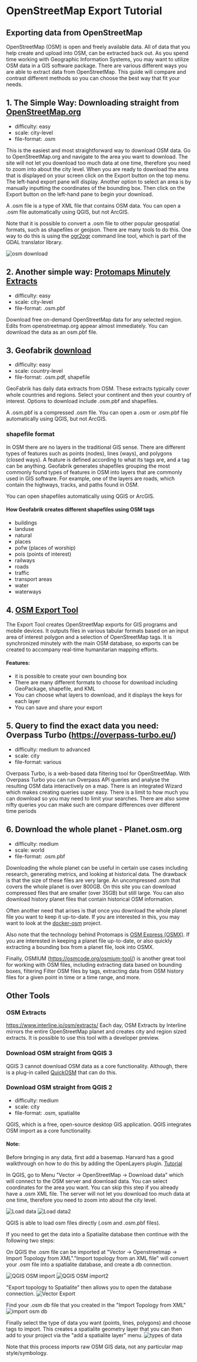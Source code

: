 # OpenStreetMap Export Tutorial

## Exporting data from OpenStreetMap

OpenStreetMap (OSM) is open and freely available data. All of data that you help create and upload into OSM, can be extracted back out. As you spend time working with Geographic Information Systems, you may want to utilize OSM data in a GIS software package. There are various different ways you are able to extract data from OpenStreetMap. This guide will compare and contrast different methods so you can choose the best way that fit your needs.

## 1. The Simple Way: Downloading straight from [OpenStreetMap.org](https://openstreetmap.org)

- difficulty: easy
- scale: city-level
- file-format: .osm

This is the easiest and most straightforward way to download OSM data. Go to OpenStreetMap.org and navigate to the area you want to download. The site will not let you download too much data at one time, therefore you need to zoom into about the city level. When you are ready to download the area that is displayed on your screen click on the Export button on the top menu. The left-hand export pane will display. Another option to select an area is by manually inputting the coordinates of the bounding box. Then click on the Export button on the left-hand pane to begin your download. 

A .osm file is a type of XML file that contains OSM data. You can open a .osm file automatically using QGIS, but not ArcGIS.

Note that it is possible to convert a .osm file to other popular geospatial formats, such as shapefiles or geojson. There are many tools to do this. One way to do this is using the [ogr2ogr](gdal.org/programs/ogr2ogr.html#ogr2ogr) command line tool, which is part of the GDAL translator library.

![osm download](assets/osm_website_export_annotated.png)

## 2. Another simple way: [Protomaps Minutely Extracts](https://protomaps.com/extracts/)

- difficulty: easy
- scale: city-level
- file-format: .osm.pbf

Download free on-demand OpenStreetMap data for any selected region. Edits from openstreetmap.org appear almost immediately. You can download the data as an osm.pbf file.

## 3. Geofabrik [download](http://download.geofabrik.de/)

- difficulty: easy
- scale: country-level
- file-format: .osm.pdf, shapefile

GeoFabrik has daily data extracts from OSM. These extracts typically cover whole countries and regions. Select your continent and then your country of interest. Options to download include .osm.pbf and shapefiles. 

A .osm.pbf is a compressed .osm file.  You can open a .osm or .osm.pbf file automatically using QGIS, but not ArcGIS.

### shapefile format
In OSM there are no layers in the traditional GIS sense. There are different types of features such as points (nodes), lines (ways), and polygons (closed ways). A feature is defined according to what its tags are, and a tag can be anything. Geofabrik generates shapefiles grouping the most commonly found types of features in OSM into layers that are commonly used in GIS software. For example, one of the layers are roads, which contain the highways, tracks, and paths found in OSM.

You can open shapefiles automatically using QGIS or ArcGIS.

#### How Geofabrik creates different shapefiles using OSM tags

- buildings
- landuse
- natural
- places
- pofw (places of worship)
- pois (points of interest)
- railways
- roads
- traffic
- transport areas
- water
- waterways

## 4. [OSM Export Tool](https://export.hotosm.org/)

The Export Tool creates OpenStreetMap exports for GIS programs and mobile devices. It outputs files in various tabular formats based on an input area of interest polygon and a selection of OpenStreetMap tags. It is synchronized minutely with the main OSM database, so exports can be created to accompany real-time humanitarian mapping efforts.

#### Features:
- it is possible to create your own bounding box
- There are many different formats to choose for download including GeoPackage, shapefile, and KML
- You can choose what layers to download, and it displays the keys for each layer
- You can save and share your export 

## 5. Query to find the exact data you need: Overpass Turbo (https://overpass-turbo.eu/)

- difficulty: medium to advanced
- scale: city
- file-format: various

Overpass Turbo, is a web-based data filtering tool for OpenStreetMap. With Overpass Turbo you can run Overpass API queries and analyse the resulting OSM data interactively on a map. There is an integrated Wizard which makes creating queries super easy. There is a limit to how much you can download so you may need to limit your searches. There are also some nifty queries you can make such are compare differences over different time periods 

## 6. Download the whole planet - Planet.osm.org

- difficulty: medium
- scale: world
- file-format: .osm.pbf

Downloading the whole planet can be useful in certain use cases including research, generating metrics, and looking at historical data. The drawback is that the size of these files are very large. An uncompressed .osm that covers the whole planet is over 800GB. On this site you can download compressed files that are smaller (over 35GB) but still large. You can also download history planet files that contain historical OSM information.

Often another need that arises is that once you download the whole planet file you want to keep it up-to-date. If you are interested in this, you may want to look at the [docker-osm](https://github.com/kartoza/docker-osm) project. 

Also note that the technology behind Protomaps is [OSM Express (OSMX)](https://github.com/protomaps/OSMExpress). If you are interested in keeping a planet file up-to-date, or also quickly extracting a bounding box from a planet file, look into OSMX.

Finally, OSMIUM (https://osmcode.org/osmium-tool/) is another great tool for working with OSM files, including extracting data based on bounding boxes, filtering Filter OSM files by tags, extracting data from OSM history files for a given point in time or a time range, and more.

## Other Tools

### OSM Extracts
https://www.interline.io/osm/extracts/
Each day, OSM Extracts by Interline mirrors the entire OpenStreetMap planet and creates city and region sized extracts. It is possible to use this tool with a developer preview.

### Download OSM straight from QGIS 3
QGIS 3 cannot download OSM data as a core functionality. Although, there is a plug-in called [QuickOSM](http://www.qgistutorials.com/it/docs/3/downloading_osm_data.html) that can do this.

### Download OSM straight from QGIS 2

- difficulty: medium
- scale: city
- file-format: .osm, spatialite

QGIS, which is a free, open-source desktop GIS application. QGIS integrates OSM import as a core functionality. 

#### Note: 
Before bringing in any data, first add a basemap. Harvard has a good walkthrough on how to do this by adding the OpenLayers plugin. [Tutorial](http://maps.cga.harvard.edu/qgis/wkshop/basemap.php)

In QGIS, go to Menu "Vector -> OpenStreetMap -> Download data" which will connect to the OSM server and download data. You can select coordinates for the area you want. You can skip this step if you already have a .osm XML file. The server will not let you download too much data at one time, therefore you need to zoom into about the city level.

![Load data](assets/vector_Download_Data.PNG)
![Load data2](assets/osm_Download_Data_Window.PNG)

QGIS is able to load osm files directly (.osm and .osm.pbf files). 

If you need to get the data into a Spatialite database then continue with the following two steps:

On QGIS the .osm file can be imported at "Vector -> Openstreetmap -> Import Topology from XML"."Import topology from an XML file" will convert your .osm file into a spatialite database, and create a db connection.

![QGIS OSM import](assets/vector_Import_from_XML_.bmp)
![QGIS OSM import2](assets/import_from_XML.bmp)

"Export topology to Spatialite" then allows you to open the database connection.
![Vector Export](assets/vector_Export_SpatialLite.PNG)

Find your .osm db file that you created in the "Import Topology from XML"
![import osm db](assets/export_Osm_SpatialLite.PNG)

Finally select the type of data you want (points, lines, polygons) and choose tags to import. This creates a spatialite geometry layer that you can then add to your project via the "add a spatialite layer" menu.
![types of data](assets/export_Osm_SpatialLite_Data_Type_Tags.PNG)

Note that this process imports raw OSM GIS data, not any particular map style/symbology.
